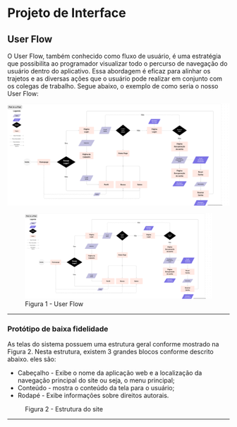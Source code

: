 
# Projeto de Interface

## User Flow

O User Flow, também conhecido como fluxo de usuário, é uma estratégia que possibilita ao programador visualizar todo o percurso de navegação do usuário dentro do aplicativo. Essa abordagem é eficaz para alinhar os trajetos e as diversas ações que o usuário pode realizar em conjunto com os colegas de trabalho.
Segue abaixo, o exemplo de como seria o nosso User Flow:

![Diagrama do User Flow](documentos/img/UserFlow.png)


<figure> 
  <img src="documentos/img/UserFlow.png"
    <figcaption>Figura 1 - User Flow
</figure> 
<hr>


### Protótipo de baixa fidelidade

As telas do sistema possuem uma estrutura geral conforme mostrado na Figura 2. Nesta estrutura, existem 3 grandes blocos conforme descrito abaixo. eles são:
<ul>
  <li>Cabeçalho - Exibe o nome da aplicação web e a localização da navegação principal do site ou seja, o menu principal;</li>
  <li>Conteúdo - mostra o conteúdo da tela para o usuário;</li>
  <li>Rodapé - Exibe informações sobre direitos autorais.</li>
</ul>

 <figure> 
  <img src=""
    <figcaption>Figura 2 - Estrutura do site
</figure> 
<hr>



